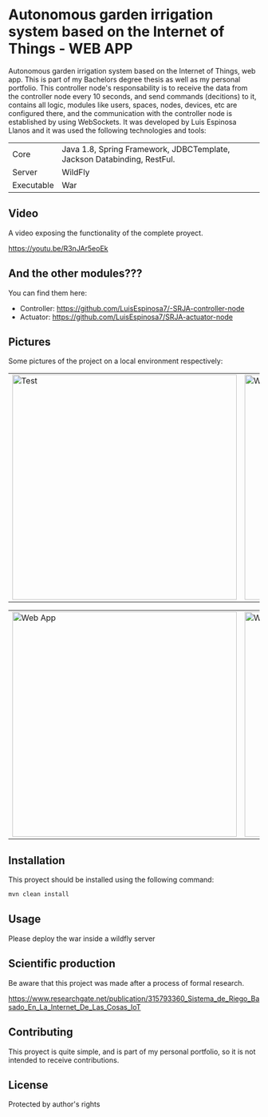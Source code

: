 # Autonomous garden irrigation system based on the Internet of Things - WEB APP

Autonomous garden irrigation system based on the Internet of Things, web app. This is part of my Bachelors degree thesis as well
as my personal portfolio. This controller node's responsability is to receive the data from the controller node every 10 seconds, 
and send commands (decitions) to it, contains all logic, modules like users, spaces, nodes, devices, etc are configured there,
and the communication with the controller node is established by using WebSockets. It was developed by Luis Espinosa Llanos 
and it was used the following technologies and tools: 

<table style="width:100%">
  <tr>
    <td>
  	Core	
    </td>
    <td>
  	Java 1.8, Spring Framework, JDBCTemplate, Jackson Databinding, RestFul.
    </td>
  </tr>
  <tr>
    <td>
  	Server	
    </td>
    <td>
  	WildFly
    </td>
  </tr>
  <tr>
    <td>
  	Executable	
    </td>
    <td>
  	War
    </td>
  </tr>
</table>

## Video
A video exposing the functionality of the complete proyect.

https://youtu.be/R3nJAr5eoEk


## And the other modules???
You can find them here:

- Controller: https://github.com/LuisEspinosa7/-SRJA-controller-node
- Actuator: https://github.com/LuisEspinosa7/SRJA-actuator-node


## Pictures
Some pictures of the project on a local environment respectively:

<table style="width:100%">
  <tr>
    <td>
  		<img width="450" alt="Test" src="https://user-images.githubusercontent.com/56041525/166121655-ca312b34-e170-4e61-8ec4-4136e4af5136.PNG">
	  </td>
    <td>
  	<img width="450" alt="Web App" src="https://user-images.githubusercontent.com/56041525/166121628-899b15ec-f8ff-453b-94e7-ba7e9b030c35.PNG">
    </td>
  </tr>
</table>

<table style="width:100%">
  <tr>
    <td>
  		<img width="450" alt="Web App" src="https://user-images.githubusercontent.com/56041525/166121673-e97ba897-93eb-43fb-8da8-52a7eb093d7e.PNG">
	  </td>
    <td>
	<img width="450" alt="Web App" src="https://user-images.githubusercontent.com/56041525/166121685-a29a05a3-d206-409d-9303-879e627c1158.PNG">
    </td>
  </tr>
</table>


## Installation

This proyect should be installed using the following command:
```bash
mvn clean install
```

## Usage
Please deploy the war inside a wildfly server


## Scientific production
Be aware that this project was made after a process of formal research.

https://www.researchgate.net/publication/315793360_Sistema_de_Riego_Basado_En_La_Internet_De_Las_Cosas_IoT


## Contributing
This proyect is quite simple, and is part of my personal portfolio, so it is not intended to receive contributions.


## License
Protected by author's rights
